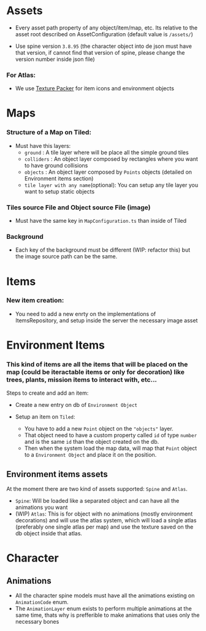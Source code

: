 
# Assets
* Every asset path property of any object/item/map, etc. Its relative to the asset root described on AssetConfiguration (default value is `/assets/`) 
- Use spine version `3.8.95` (the character object into de json must have that version, if cannot find that version of spine, please change the version number inside json file)

### For Atlas:
* We use [Texture Packer](https://www.codeandweb.com/texturepacker) for item icons and environment objects

# Maps

### Structure of a Map on Tiled:
* Must have this layers:
    - `ground` : A tile layer where will be place all the simple ground tiles
    - `colliders` : An object layer composed by rectangles where you want to have ground collisions
    - `objects` : An object layer composed by `Points` objects (detailed on Environment items section) 
    - `tile layer with any name`(optional): You can setup any tile layer you want to setup static objects

### Tiles source File and Object source File (image) 
* Must have the same key in `MapConfiguration.ts` than inside of Tiled

### Background
* Each key of the background must be different (WIP: refactor this) but the image source path can be the same.

# Items

### New item creation:
* You need to add a new enrty on the implementations of ItemsRepository, and setup inside the server the necessary image asset

# Environment Items
### This kind of items are all the items that will be placed on the map (could be iteractable items or only for decoration) like trees, plants, mission items to interact with, etc... 

Steps to create and add an item:

* Create a new entry on db of `Environment Object`

* Setup an item on `Tiled`: 
    - You have to add a new `Point` object on the `"objects"` layer.
    - That object need to have a custom property called `id` of type `number` and is the same `id` than the object created on the db. 
    - Then when the system load the map data, will map that `Point` object to a `Environment Object` and place it on the position.

## Environment items assets
At the moment there are two kind of assets supported: `Spine` and `Atlas`.

*   `Spine`: Will be loaded like a separated object and can have all the animations you want
*   (WIP) `Atlas`: This is for object with no animations (mostly environment decorations) and will use the atlas system, which will load a single atlas (preferably one single atlas per map) and use the texture saved on the db object inside that atlas.

# Character

## Animations

* All the character spine models must have all the animations existing on `AnimationCode` enum.
* The `AnimationLayer` enum exists to perform multiple animations at the same time, thats why is prefferible to make animations that uses only the necessary bones